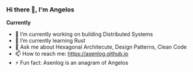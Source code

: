 ### Hi there 👋, I'm Angelos

**Currently**
- 🔭 I’m currently working on building Distributed Systems
- 🌱 I’m currently learning Rust
- 💬 Ask me about Hexagonal Architecute, Design Patterns, Clean Code
- 📫 How to reach me: https://asenlog.github.io
- ⚡ Fun fact: Asenlog is an anagram of Angelos 

<!--
<br />
<br />

<a href="https://www.linkedin.com/in/aroussakis/">
  <img align="left" alt="Angelos's LinkdeIn" width="22px" src="https://cdn.jsdelivr.net/npm/simple-icons@v3/icons/linkedin.svg" />
</a>
<a href="https://www.twitter.com/asenlog">
  <img align="left" alt="Angelos's Twitter" width="22px" src="https://cdn.jsdelivr.net/npm/simple-icons@v3/icons/twitter.svg" />
</a>

**asenlog/asenlog** is a ✨ _special_ ✨ repository because its `README.md` (this file) appears on your GitHub profile.
![Angelos's github stats](https://github-readme-stats.vercel.app/api?username=asenlog&show_icons=true&hide_border=true)

**Currently**
- 🔭 I’m currently working on building Distributed Systems
- 🌱 I’m currently learning Rust
- 👯 I’m looking to collaborate on ...
- 🤔 I’m looking for help with ...
- 💬 Ask me about ...
- 📫 How to reach me: ...
- ⚡ Fun fact: ...
-->
